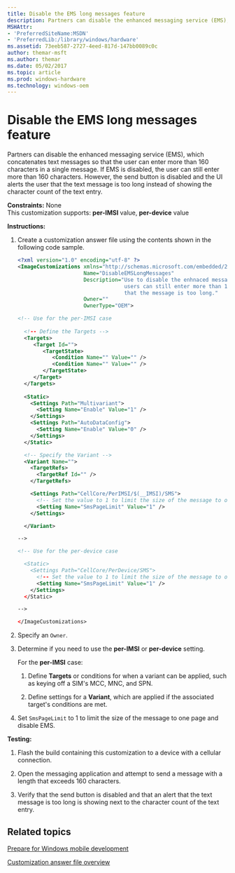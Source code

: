 ```yaml
---
title: Disable the EMS long messages feature
description: Partners can disable the enhanced messaging service (EMS), which concatenates text messages so that the user can enter more than 160 characters in a single message.
MSHAttr:
- 'PreferredSiteName:MSDN'
- 'PreferredLib:/library/windows/hardware'
ms.assetid: 73eeb587-2727-4eed-817d-147bb0089c0c
author: themar-msft
ms.author: themar
ms.date: 05/02/2017
ms.topic: article
ms.prod: windows-hardware
ms.technology: windows-oem
---
```


# Disable the EMS long messages feature


Partners can disable the enhanced messaging service (EMS), which concatenates text messages so that the user can enter more than 160 characters in a single message. If EMS is disabled, the user can still enter more than 160 characters. However, the send button is disabled and the UI alerts the user that the text message is too long instead of showing the character count of the text entry.

<a href="" id="constraints---none"></a>**Constraints:** None  
This customization supports: **per-IMSI** value, **per-device** value

<a href="" id="instructions-"></a>**Instructions:**  
1.  Create a customization answer file using the contents shown in the following code sample.

    ```XML
    <?xml version="1.0" encoding="utf-8" ?>  
    <ImageCustomizations xmlns="http://schemas.microsoft.com/embedded/2004/10/ImageUpdate"  
                         Name="DisableEMSLongMessages"  
                         Description="Use to disable the enhnaced messaging service (EMS) long messages feature on Windows Phones. If EMS is disabled, 
                                      users can still enter more than 160 characters, but the send button is disabled and the user sees an alert 
                                      that the message is too long."  
                         Owner=""  
                         OwnerType="OEM">

    <!-- Use for the per-IMSI case 
      
      <!-- Define the Targets --> 
      <Targets>
         <Target Id="">
            <TargetState>
               <Condition Name="" Value="" />
               <Condition Name="" Value="" />
            </TargetState>
         </Target>
      </Targets>
      
      <Static>
        <Settings Path="Multivariant">
          <Setting Name="Enable" Value="1" />
        </Settings>
        <Settings Path="AutoDataConfig">
          <Setting Name="Enable" Value="0" />
        </Settings>
      </Static>

      <!-- Specify the Variant -->
      <Variant Name=""> 
        <TargetRefs>
          <TargetRef Id="" /> 
        </TargetRefs>

        <Settings Path="CellCore/PerIMSI/$(__IMSI)/SMS">  
          <!-- Set the value to 1 to limit the size of the message to one page and disable EMS. -->       
          <Setting Name="SmsPageLimit" Value="1" />             
        </Settings>  

      </Variant>

    -->

    <!-- Use for the per-device case

      <Static>  
        <Settings Path="CellCore/PerDevice/SMS">  
          <!-- Set the value to 1 to limit the size of the message to one page and disable EMS. -->       
          <Setting Name="SmsPageLimit" Value="1" />         
        </Settings>  
      </Static>

    -->

    </ImageCustomizations>
    ```

2.  Specify an `Owner`.

3.  Determine if you need to use the **per-IMSI** or **per-device** setting.

    For the **per-IMSI** case:

    1.  Define **Targets** or conditions for when a variant can be applied, such as keying off a SIM's MCC, MNC, and SPN.

    2.  Define settings for a **Variant**, which are applied if the associated target's conditions are met.

4.  Set `SmsPageLimit` to 1 to limit the size of the message to one page and disable EMS.

<a href="" id="testing-"></a>**Testing:**  
1.  Flash the build containing this customization to a device with a cellular connection.

2.  Open the messaging application and attempt to send a message with a length that exceeds 160 characters.

3.  Verify that the send button is disabled and that an alert that the text message is too long is showing next to the character count of the text entry.

## Related topics

[Prepare for Windows mobile development](https://docs.microsoft.com/en-us/windows-hardware/manufacture/mobile/preparing-for-windows-mobile-development)

[Customization answer file overview](https://docs.microsoft.com/en-us/windows-hardware/customize/mobile/mcsf/customization-answer-file)

